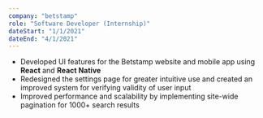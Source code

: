 ```yaml
---
company: "betstamp"
role: "Software Developer (Internship)"
dateStart: "1/1/2021"
dateEnd: "4/1/2021"
---
```


- Developed UI features for the Betstamp website and mobile app using **React** and **React Native**
- Redesigned the settings page for greater intuitive use and created an improved system for verifying validity of user input
- Improved performance and scalability by implementing site-wide pagination for 1000+ search results
